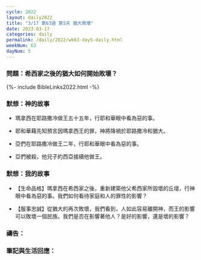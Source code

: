 ```yaml
---
cycle: 2022
layout: daily2022
title: "3/17 第63週 第5天 猶大敗壞"
date: 2023-03-17
categories: daily
permalink: /daily/2022/wk63-day5-daily.html
weekNum: 63
dayNum: 5
---
```


### 問題：希西家之後的猶大如何開始敗壞？
 
{%- include BibleLinks2022.html -%}

### 默想：神的故事 
+ 瑪拿西在耶路撒冷做王五十五年，行耶和華眼中看為惡的事。

+ 耶和華藉先知預言因瑪拿西王的罪，神將降禍於耶路撒冷和猶大。 

+ 亞們在耶路撒冷做王二年，行耶和華眼中看為惡的事。  

+ 亞們被殺，他兒子約西亞接續他做王。

### 默想：我的故事
+ 【生命品格】瑪拿西在希西家之後，重新建築他父希西家所毀壞的丘壇，行神眼中看為惡的事。我們如何看待家庭和人的罪性的影響？ 

+ 【服事忠誠】從猶大的再次敗壞，我們看到，人如此容易離開神，而王的影響可以敗壞一個民族。我們是否在影響著他人？是好的影響，還是壞的影響？ 

### 禱告：

### 筆記與生活回應：
